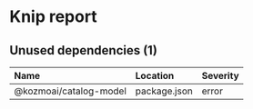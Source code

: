 # Knip report

## Unused dependencies (1)

| Name                     | Location     | Severity |
| :----------------------- | :----------- | :------- |
| @kozmoai/catalog-model | package.json | error    |


